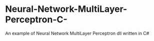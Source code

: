# Neural-Network-MultiLayer-Perceptron-C-
An example of Neural Network MultiLayer Perceptron dll written in C#
